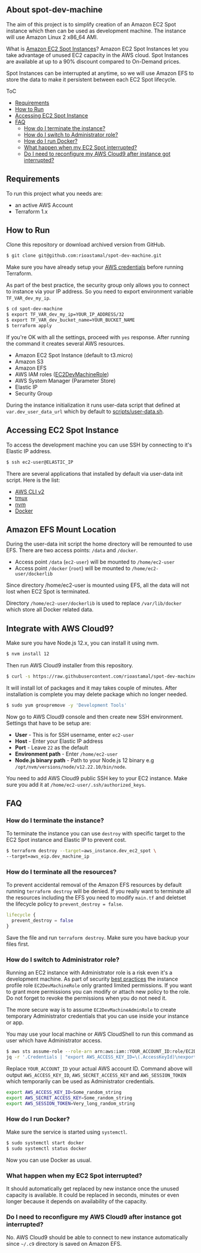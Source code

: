 ## About spot-dev-machine

The aim of this project is to simplify creation of an Amazon EC2 Spot instance which then can be used as development machine. The instance will use Amazon Linux 2 x86_64 AMI.

What is [Amazon EC2 Spot Instances](https://aws.amazon.com/ec2/spot/)? Amazon EC2 Spot Instances let you take advantage of unused EC2 capacity in the AWS cloud. Spot Instances are available at up to a 90% discount compared to On-Demand prices.

Spot Instances can be interrupted at anytime, so we will use Amazon EFS to store the data to make it persistent between each EC2 Spot lifecycle.

ToC

- [Requirements](#requirements)
- [How to Run](#how-to-run)
- [Accessing EC2 Spot Instance](#accessing-ec2-spot-instance)
- [FAQ](#faq)
    - [How do I terminate the instance?](#how-do-i-terminate-the-instance)
    - [How do I switch to Administrator role?](#how-do-i-switch-to-administrator-role)
    - [How do I run Docker?](#how-do-i-run-docker)
    - [What happen when my EC2 Spot interrupted?](#what-happen-when-my-ec2-spot-interrupted)
    - [Do I need to reconfigure my AWS Cloud9 after instance got interrupted?](#do-i-need-to-reconfigure-my-aws-cloud9-after-instance-got-interrupted)

## Requirements

To run this project what you needs are:

- an active AWS Account
- Terraform 1.x

## How to Run

Clone this repository or download archived version from GitHub.

```sh
$ git clone git@github.com:rioastamal/spot-dev-machine.git
```

Make sure you have already setup your [AWS credentials](https://registry.terraform.io/providers/hashicorp/aws/latest/docs) before running Terraform.

As part of the best practice, the security group only allows you to connect to instance via your IP address. So you need to export environment variable `TF_VAR_dev_my_ip`.

```sh
$ cd spot-dev-machine
$ export TF_VAR_dev_my_ip=YOUR_IP_ADDRESS/32
$ export TF_VAR_dev_bucket_name=YOUR_BUCKET_NAME
$ terraform apply
```

If you're OK with all the settings, proceed with `yes` response. After running the command it creates several AWS resources.

- Amazon EC2 Spot Instance (default to t3.micro)
- Amazon S3
- Amazon EFS
- AWS IAM roles ([EC2DevMachineRole](roles.tf))
- AWS System Manager (Parameter Store)
- Elastic IP
- Security Group

During the instance initialization it runs user-data script that defined at `var.dev_user_data_url` which by default to [scripts/user-data.sh](https://raw.githubusercontent.com/rioastamal/spot-dev-machine/master/scripts/user-data.sh).

## Accessing EC2 Spot Instance

To access the development machine you can use SSH by connecting to it's Elastic IP address.

```sh
$ ssh ec2-user@ELASTIC_IP
```

There are several applications that installed by default via user-data init script. Here is the list:

- [AWS CLI v2](scripts/01-install-aws-cli-v2.auto-install.sh)
- [tmux](scripts/02-install-tmux.auto-install.sh)
- [nvm](scripts/03-install-nvm.auto-install.sh)
- [Docker](scripts/04-install-docker.auto-install.sh)

## Amazon EFS Mount Location

During the user-data init script the home directory will be remounted to use EFS. There are two access points: `/data` and `/docker`.

- Access point `/data` (`ec2-user`) will be mounted to `/home/ec2-user`
- Access point `/docker` (`root`) will be mounted to `/home/ec2-user/dockerlib`

Since directory /home/ec2-user is mounted using EFS, all the data will not lost when EC2 Spot is terminated.

Directory `/home/ec2-user/dockerlib` is used to replace `/var/lib/docker` which store all Docker related data.

## Integrate with AWS Cloud9?

Make sure you have Node.js 12.x, you can install it using nvm.

```sh
$ nvm install 12
```

Then run AWS Cloud9 installer from this repository.

```sh
$ curl -s https://raw.githubusercontent.com/rioastamal/spot-dev-machine/master/scripts/install-cloud9.sh | bash
```

It will install lot of packages and it may takes couple of minutes. After installation is complete you may delete package which no longer needed.

```sh
$ sudo yum groupremove -y 'Development Tools'
```

Now go to AWS Cloud9 console and then create new SSH environment. Settings that have to be setup are:

- **User** - This is for SSH username, enter `ec2-user`
- **Host** - Enter your Elastic IP address
- **Port** - Leave `22` as the default 
- **Environment path** - Enter `/home/ec2-user`
- **Node.js binary path** - Path to your Node.js 12 binary e.g `/opt/nvm/versions/node/v12.22.10/bin/node`.

You need to add AWS Cloud9 public SSH key to your EC2 instance. Make sure you add it at `/home/ec2-user/.ssh/authorized_keys`.

## FAQ

### How do I terminate the instance?

To terminate the instance you can use `destroy` with specific target to the EC2 Spot instance and Elastic IP to prevent cost.

```sh
$ terraform destroy --target=aws_instance.dev_ec2_spot \
--target=aws_eip.dev_machine_ip
```

### How do I terminate all the resources?

To prevent accidental removal of the Amazon EFS resources by default running `terraform destroy` will be denied. If you really want to terminate all the resources including the EFS you need to modify `main.tf` and deletset the lifecycle policy to `prevent_destroy = false`.

```tf
lifecycle {
  prevent_destroy = false
}
```

Save the file and run `terraform destroy`. Make sure you have backup your files first.

### How do I switch to Administrator role?

Running an EC2 instance with Administrator role is a risk even it's a development machine. As part of security [best practices](https://docs.aws.amazon.com/IAM/latest/UserGuide/best-practices.html#grant-least-privilege) the instance profile role `EC2DevMachineRole` only granted limited permissions. If you want to grant more permissions you can modify or attach new policy to the role. Do not forget to revoke the permissions when you do not need it.

The more secure way is to assume `EC2DevMachineAdminRole` to create temporary Administrator credentials that you can use inside your instance or app.

You may use your local machine or AWS CloudShell to run this command as user which have Administrator access.

```sh
$ aws sts assume-role --role-arn arn:aws:iam::YOUR_ACCOUNT_ID:role/EC2DevMachineAdminRole --role-session-name EC2TmpAdminRole | \
jq -r '.Credentials | "export AWS_ACCESS_KEY_ID=\(.AccessKeyId)\nexport AWS_SECRET_ACCESS_KEY=\(.SecretAccessKey)\nexport AWS_SESSION_TOKEN=\(.SessionToken)"'
```

Replace `YOUR_ACCOUNT_ID` your actual AWS account ID. Command above will output `AWS_ACCESS_KEY_ID`, `AWS_SECRET_ACCESS_KEY` and `AWS_SESSION_TOKEN` which temporarily can be used as Administrator credentials.

```sh
export AWS_ACCESS_KEY_ID=Some_random_string
export AWS_SECRET_ACCESS_KEY=Some_random_string
export AWS_SESSION_TOKEN=Very_long_random_string
```

### How do I run Docker?

Make sure the service is started using `systemctl`.

```sh
$ sudo systemctl start docker
$ sudo systemctl status docker
```

Now you can use Docker as usual.

### What happen when my EC2 Spot interrupted?

It should automatically get replaced by new instance once the unused capacity is available. It could be replaced in seconds, minutes or even longer because it depends on availability of the capacity.

### Do I need to reconfigure my AWS Cloud9 after instance got interrupted?

No. AWS Cloud9 should be able to connect to new instance automatically since `~/.c9` directory is saved on Amazon EFS.